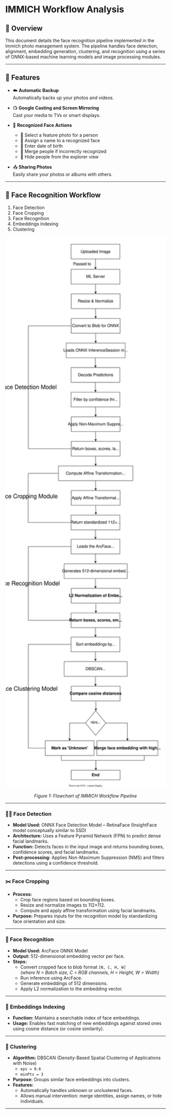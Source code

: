 # IMMICH Workflow Analysis

## 📌 Overview
This document details the face recognition pipeline implemented in the Immich photo management system. The pipeline handles face detection, alignment, embedding generation, clustering, and recognition using a series of ONNX-based machine learning models and image processing modules.

---

## 🌟 Features

- ☁️ **Automatic Backup**  
  Automatically backs up your photos and videos.

- 📺 **Google Casting and Screen Mirroring**  
  Cast your media to TVs or smart displays.

- 🧠 **Recognized Face Actions**
  - 📸 Select a feature photo for a person  
  - 📝 Assign a name to a recognized face  
  - 🎂 Enter date of birth  
  - 🔀 Merge people if incorrectly recognized  
  - 🙈 Hide people from the explorer view

- 📤 **Sharing Photos**  
  Easily share your photos or albums with others.

---

## 🔄 Face Recognition Workflow

1. Face Detection  
2. Face Cropping  
3. Face Recognition  
4. Embeddings Indexing  
5. Clustering  

<p align="center">
  <img src="immich_face_flow.svg" alt="Flowchart of IMMICH Pipeline" width="600">
</p>

<p align="center"><em>Figure 1: Flowchart of IMMICH Workflow Pipeline</em></p>


---

### 🧍‍♂️ Face Detection

- **Model Used:** ONNX Face Detection Model – RetinaFace (InsightFace model conceptually similar to SSD)
- **Architecture:** Uses a Feature Pyramid Network (FPN) to predict dense facial landmarks.
- **Function:** Detects faces in the input image and returns bounding boxes, confidence scores, and facial landmarks.
- **Post-processing:** Applies Non-Maximum Suppression (NMS) and filters detections using a confidence threshold.

---

### ✂️ Face Cropping

- **Process:**
  - Crop face regions based on bounding boxes.
  - Resize and normalize images to 112×112.
  - Compute and apply affine transformation using facial landmarks.
- **Purpose:** Prepares inputs for the recognition model by standardizing face orientation and size.

---

### 🧠 Face Recognition

- **Model Used:** ArcFace ONNX Model
- **Output:** 512-dimensional embedding vector per face.
- **Steps:**
  - Convert cropped face to blob format `[N, C, H, W]`  
    *(where N = Batch size, C = RGB channels, H = Height, W = Width)*  
  - Run inference using ArcFace.
  - Generate embeddings of 512 dimensions.
  - Apply L2 normalization to the embedding vector.

---

### 📇 Embeddings Indexing

- **Function:** Maintains a searchable index of face embeddings.
- **Usage:** Enables fast matching of new embeddings against stored ones using cosine distance (or cosine similarity).

---

### 🧊 Clustering

- **Algorithm:** DBSCAN (Density-Based Spatial Clustering of Applications with Noise)  
  - `eps = 0.6`  
  - `minPts = 3`
- **Purpose:** Groups similar face embeddings into clusters.
- **Features:**
  - Automatically handles unknown or unclustered faces.
  - Allows manual intervention: merge identities, assign names, or hide individuals.

---
